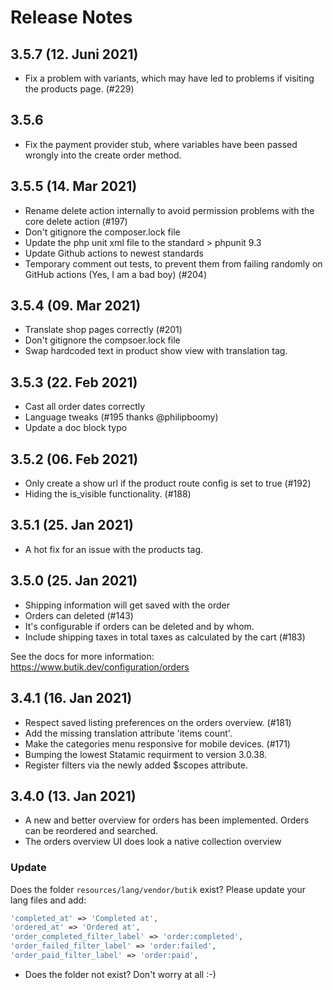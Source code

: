 # Release Notes

## 3.5.7 (12. Juni 2021)
- Fix a problem with variants, which may have led to problems if visiting the products page. (#229)

## 3.5.6
- Fix the payment provider stub, where variables have been passed wrongly into the create order method.

## 3.5.5 (14. Mar 2021)
- Rename delete action internally to avoid permission problems with the core delete action (#197)
- Don't gitignore the composer.lock file
- Update the php unit xml file to the standard > phpunit 9.3
- Update Github actions to newest standards
- Temporary comment out tests, to prevent them from failing randomly on GitHub actions (Yes, I am a bad boy) (#204)

## 3.5.4 (09. Mar 2021)
- Translate shop pages correctly (#201)
- Don't gitignore the compsoer.lock file
- Swap hardcoded text in product show view with translation tag. 

## 3.5.3 (22. Feb 2021)
- Cast all order dates correctly
- Language tweaks (#195 thanks @philipboomy)
- Update a doc block typo

## 3.5.2 (06. Feb 2021)
- Only create a show url if the product route config is set to true (#192)
- Hiding the is_visible functionality. (#188)

## 3.5.1 (25. Jan 2021)
- A hot fix for an issue with the products tag.

## 3.5.0 (25. Jan 2021)
- Shipping information will get saved with the order
- Orders can deleted (#143)
- It's configurable if orders can be deleted and by whom.
- Include shipping taxes in total taxes as calculated by the cart (#183)

See the docs for more information:
https://www.butik.dev/configuration/orders

## 3.4.1 (16. Jan 2021)
- Respect saved listing preferences on the orders overview. (#181)
- Add the missing translation attribute 'items count'.
- Make the categories menu responsive for mobile devices. (#171)
- Bumping the lowest Statamic requirment to version 3.0.38.
- Register filters via the newly added $scopes attribute.

## 3.4.0 (13. Jan 2021)
- A new and better overview for orders has been implemented. Orders can be reordered and searched.
- The orders overview UI does look a native collection overview

### Update
Does the folder `resources/lang/vendor/butik` exist? Please update your lang files and add:

```php
'completed_at' => 'Completed at',
'ordered_at' => 'Ordered at',
'order_completed_filter_label' => 'order:completed',
'order_failed_filter_label' => 'order:failed',
'order_paid_filter_label' => 'order:paid',
```

- Does the folder not exist? Don't worry at all :-)
